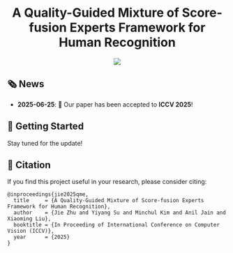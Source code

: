 <div align='center'>
  
# A Quality-Guided Mixture of Score-fusion Experts Framework for Human Recognition
<p align="center"> 
  <img src="https://img.shields.io/badge/ICCV-2025-blue" /> 
</p>
</div>

## 🗞️ News  
- **2025-06-25**: 🎉 Our paper has been accepted to **ICCV 2025**!  

## 🚀 Getting Started  

Stay tuned for the update!

## 📄 Citation
If you find this project useful in your research, please consider citing:
```
@inproceedings{jie2025qme,
  title     = {A Quality-Guided Mixture of Score-fusion Experts Framework for Human Recognition},
  author    = {Jie Zhu and Yiyang Su and Minchul Kim and Anil Jain and Xiaoming Liu},
  booktitle = {In Proceeding of International Conference on Computer Vision (ICCV)},
  year      = {2025}
}
```

